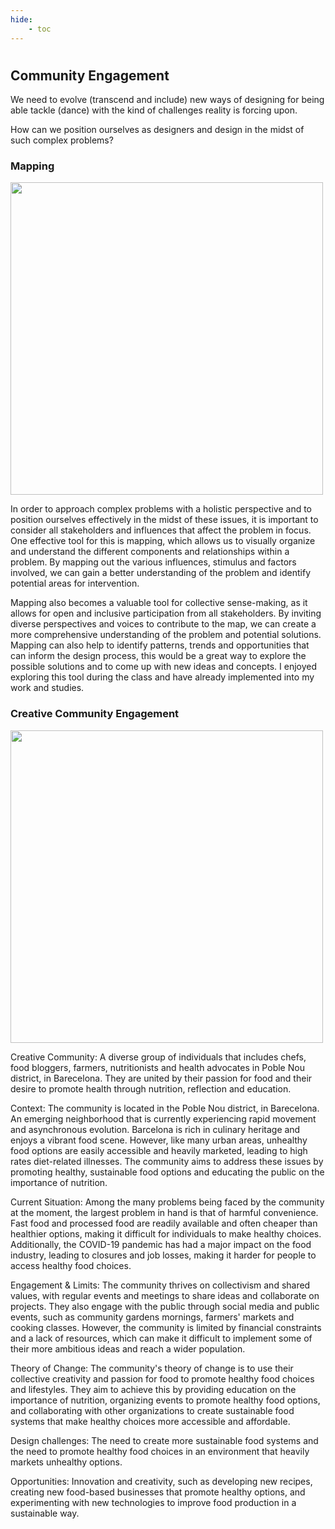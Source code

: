 ```yaml
---
hide:
    - toc
---
```

#
## Community Engagement

We need to evolve (transcend and include) new ways of designing for being able tackle (dance) with the kind of challenges reality is forcing upon.

How can we position ourselves as designers and design in the midst of such complex problems?





### **Mapping**


<img src="https://antonioheinemann.github.io/MDEF/images/MT01/obesity.png" width="500" />


In order to approach complex problems with a holistic perspective and to position ourselves effectively in the midst of these issues, it is important to consider all stakeholders and influences that affect the problem in focus. One effective tool for this is mapping, which allows us to visually organize and understand the different components and relationships within a problem. By mapping out the various influences, stimulus and factors involved, we can gain a better understanding of the problem and identify potential areas for intervention.

Mapping also becomes a valuable tool for collective sense-making, as it allows for open and inclusive participation from all stakeholders. By inviting diverse perspectives and voices to contribute to the map, we can create a more comprehensive understanding of the problem and potential solutions. Mapping can also help to identify patterns, trends and opportunities that can inform the design process, this would be a great way to explore the possible solutions and to come up with new ideas and concepts. I enjoyed exploring this tool during the class and have already implemented into my work and studies.













### **Creative Community Engagement**


<img src="https://antonioheinemann.github.io/MDEF/images/MT01/creativecommunity.jpg" width="500" />

Creative Community: A diverse group of individuals that includes chefs, food bloggers, farmers, nutritionists and health advocates in Poble Nou district, in Barecelona. They are united by their passion for food and their desire to promote health through nutrition, reflection and education.


Context: The community is located in the Poble Nou district, in Barecelona. An emerging neighborhood that is currently experiencing rapid movement and asynchronous evolution. Barcelona is rich in culinary heritage and enjoys a vibrant food scene. However, like many urban areas, unhealthy food options are easily accessible and heavily marketed, leading to high rates diet-related illnesses. The community aims to address these issues by promoting healthy, sustainable food options and educating the public on the importance of nutrition.


Current Situation: Among the many problems being faced by the community at the moment, the largest problem in hand is that of harmful convenience. Fast food and processed food are readily available and often cheaper than healthier options, making it difficult for individuals to make healthy choices. Additionally, the COVID-19 pandemic has had a major impact on the food industry, leading to closures and job losses, making it harder for people to access healthy food choices.


Engagement & Limits: The community thrives on collectivism and shared values, with regular events and meetings to share ideas and collaborate on projects. They also engage with the public through social media and public events, such as community gardens mornings, farmers' markets and cooking classes. However, the community is limited by financial constraints and a lack of resources, which can make it difficult to implement some of their more ambitious ideas and reach a wider population.


Theory of Change: The community's theory of change is to use their collective creativity and passion for food to promote healthy food choices and lifestyles. They aim to achieve this by providing education on the importance of nutrition, organizing events to promote healthy food options, and collaborating with other organizations to create sustainable food systems that make healthy choices more accessible and affordable.


Design challenges: The need to create more sustainable food systems and the need to promote healthy food choices in an environment that heavily markets unhealthy options.

Opportunities: Innovation and creativity, such as developing new recipes, creating new food-based businesses that promote healthy options, and experimenting with new technologies to improve food production in a sustainable way.
